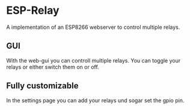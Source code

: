 # ESP-Relay
A implementation of an ESP8266 webserver to control multiple relays.
## GUI
With the web-gui you can controll multiple relays. You can toggle your relays or either switch them on or off.

## Fully customizable
In the settings page you can add your relays und sogar set the gpio pin.
